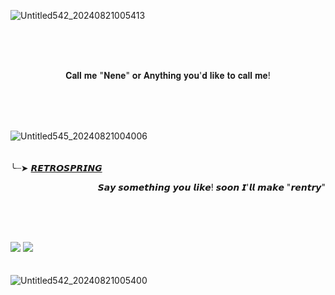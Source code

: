 ![Untitled542_20240821005413](https://github.com/user-attachments/assets/c4d61e05-e6f0-46e5-92e4-87feb03c8599)

<br/><br/><br/>
<p align="center">
𝐂𝐚𝐥𝐥 𝐦𝐞 "𝐍𝐞𝐧𝐞" 𝐨𝐫 𝐀𝐧𝐲𝐭𝐡𝐢𝐧𝐠 𝐲𝐨𝐮'𝐝 𝐥𝐢𝐤𝐞 𝐭𝐨 𝐜𝐚𝐥𝐥 𝐦𝐞! 
</p>
<br/><br/><br/>

![Untitled545_20240821004006](https://github.com/user-attachments/assets/f4804e01-b3e9-4e40-995e-de25a7711d22)
<br/><br/><br/>
╰┈➤ [𝙍𝙀𝙏𝙍𝙊𝙎𝙋𝙍𝙄𝙉𝙂](https://retrospring.net/@Kusanasgi) <p align="right">
𝙎𝙖𝙮 𝙨𝙤𝙢𝙚𝙩𝙝𝙞𝙣𝙜 𝙮𝙤𝙪 𝙡𝙞𝙠𝙚! 𝙨𝙤𝙤𝙣 𝙄'𝙡𝙡 𝙢𝙖𝙠𝙚 "𝙧𝙚𝙣𝙩𝙧𝙮" 
</p>
<br/><br/><br/>

![](https://komarev.com/ghpvc/KusanaArts&color=ccc0e8)
![](https://komarev.com/ghpvc/?username=KusanaArts&label=𝐖𝐞𝐥𝐜𝐨𝐦𝐞!&color=87cefa)
<br/><br/><br/>
![Untitled542_20240821005400](https://github.com/user-attachments/assets/923b56ce-8048-401c-bcf1-2826ff3295db)
